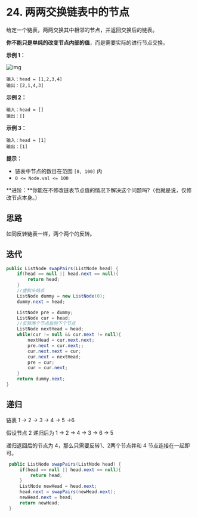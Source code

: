 # 24. 两两交换链表中的节点

给定一个链表，两两交换其中相邻的节点，并返回交换后的链表。

**你不能只是单纯的改变节点内部的值**，而是需要实际的进行节点交换。

**示例 1：**

![img](https://assets.leetcode.com/uploads/2020/10/03/swap_ex1.jpg)

```text
输入：head = [1,2,3,4]
输出：[2,1,4,3]
```

**示例 2：**

```text
输入：head = []
输出：[]
```

**示例 3：**

```text
输入：head = [1]
输出：[1]
```

**提示：**

* 链表中节点的数目在范围 `[0, 100]` 内
* `0 <= Node.val <= 100`

**进阶：**你能在不修改链表节点值的情况下解决这个问题吗?（也就是说，仅修改节点本身。）

## 思路

如同反转链表一样，两个两个的反转。

## 迭代

```java
public ListNode swapPairs(ListNode head) {
    if(head == null || head.next == null){
        return head;
    }
    //虚拟头结点
    ListNode dummy = new ListNode(0);
    dummy.next = head;

    ListNode pre = dummy;
    ListNode cur = head;
    //反转两个节点后的下个节点
    ListNode nextHead = head;
    while(cur != null && cur.next != null){
        nextHead = cur.next.next;
        pre.next = cur.next;;
        cur.next.next = cur;
        cur.next = nextHead;
        pre = cur;
        cur = cur.next;
    }
    return dummy.next;
}
```

## 递归

链表 1 -&gt; 2 -&gt; 3 -&gt; 4 -&gt; 5 -&gt;6

假设节点 2 递归后为 1 -&gt; 2 -&gt;  4 -&gt; 3 -&gt; 6 -&gt; 5

递归返回后的节点为 4，那么只需要反转1、2两个节点并和 4 节点连接在一起即可。

```java
 public ListNode swapPairs(ListNode head) {
     if(head == null || head.next == null){
         return head;
     }
     ListNode newHead = head.next;
     head.next = swapPairs(newHead.next);
     newHead.next = head;
     return newHead;
 }
```

